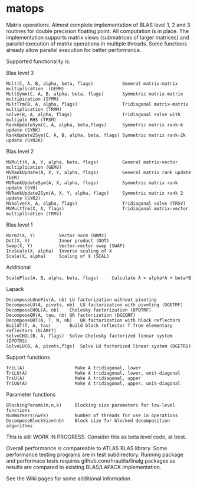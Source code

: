matops
======

Matrix operations. Almost complete implementation of BLAS level 1, 2 and 3 routines for double precision floating point. All computation is in place. The implementation supports matrix views (submatrices of larger matrices) and parallel execution of matrix operations in multiple threads. Some functions already allow parallel execution for better performance.

Supported functionality is:

  Blas level 3

    Mult(C, A, B, alpha, beta, flags)           General matrix-matrix multiplication  (GEMM)
    MultSymm(C, A, B, alpha, beta, flags)       Symmetric matrix-matrix multipication (SYMM)
    MultTrm(B, A, alpha, flags)                 Tridiagonal matrix-matrix multiplication (TRMM)  
    Solve(B, A, alpha, flags)                   Tridiagonal solve with multiple RHS (TRSM)
    RankUpdateSym(C, A, alpha, beta,flags)      Symmetric matrix rank-k update (SYRK)
    RankUpdate2Sym(C, A, B, alpha, beta, flags) Symmetric matrix rank-2k update (SYR2K)

  Blas level 2

    MVMult(X, A, Y, alpha, beta, flags)         General matrix-vector multiplication (GEMV)
    MVRankUpdate(A, X, Y, alpha, flags)         General matrix rank update (GER)
    MVRankUpdateSym(A, X, alpha, flags)         Symmetric matrix rank update (SYR)
    MVRankUpdate2Sym(A, X, Y, alpha, flags)     Symmetric matrix rank 2 update (SYR2)
    MVSolve(X, A, alpha, flags)                 Tridiagonal solve (TRSV)
    MVMultTrm(X, A, flags)                      Tridiagonal matrix-vector multiplication (TRMV)

  Blas level 1

    Norm2(X, Y)         Vector norm (NRM2)
    Dot(X, Y)           Inner product (DOT)
    Swap(X, Y)          Vector-vector swap (SWAP)
    InvScale(X, alpha)  Inverse scaling of X 
    Scale(X, alpha)     Scaling of X (SCAL)

  Additional

    ScalePlus(A, B, alpha, beta, flags)		Calculate A = alpha*A + beta*B

  Lapack
  
    DecomposeLUnoPiv(A, nb)	LU factorization without pivoting
    DecomposeLU(A, pivots, nb)	LU factorization with pivoting (DGETRF)
    DecomposeCHOL(A, nb)	Cholesky factorization (DPOTRF)
    DecomposeQR(A, tau, nb)	QR factorization (DGEQRF)
    DecomposeQRT(A, T, W, nb)	QR factorization with block reflectors
    BuildT(T, A, tau)		Build block reflector T from elementary reflectors (DLARFT)
    SolveCHOL(B, A, flags)	Solve Cholesky factorized linear system (DPOTRS)
    SolveLU(B, A, pivots,flgs)  Solve LU factorized linear system (DGETRS)

  Support functions

    TriL(A)                   Make A tridiagonal, lower 
    TriLU(A)                  Make A tridiagonal, lower, unit-diagonal 
    TriU(A)                   Make A tridiagonal, upper 
    TriUU(A)                  Make A tridiagonal, upper, unit-diagonal 

  Parameter functions

    BlockingParams(m,n,k)     Blocking size parameters for low-level functions
    NumWorkers(nwrk)          Number of threads for use in operations
    DecomposeBlockSize(nb)    Block size for blocked decomposition algorithms

This is still WORK IN PROGRESS. Consider this as beta level code, at best. 

Overall performance is compareable to ATLAS BLAS library. Some performance testing programs are in test subdirectory. Running package and performace tests requires github.com/hrautila/linalg packages as results are compared to existing BLAS/LAPACK implementation.

See the Wiki pages for some additional information. 
